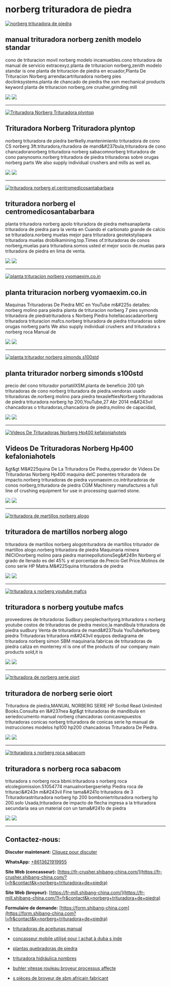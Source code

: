 # norberg trituradora de piedra

<a href="https://swt.shibang-china.com/?l=fr&img&k=norberg+trituradora+de+piedra" target="_blank">![norberg trituradora de piedra](http://static.shibang-china.com/all-800x300/10.jpg)</a>

## manual trituradora norberg zenith modelo standar
cono de trituracion movil norberg modelo incamuebles.cono trituradora de manual de servicio extracexyz.planta de trituracion norberg,zenith modelo standar is one planta de trituracion de piedra en ecuador,Planta De Trituracion Norberg arrendacartrituradora norberg pies doclinksystems.planta de chancado de piedra the xsm mechanical products keyword planta de trituracion norberg,ore crusher,grinding mill


<a href="https://whatsapp.shibangsoft.com/WhatsApp.php" target="_blank" title="WhatsApp">![](http://static.shibang-china.com/icon/whatsapp.png)</a> <a href="https://swt.shibang-china.com/?l=fr&icon&k=norberg+trituradora+de+piedra" target="_blank">![](http://static.shibang-china.com/icon/chat-fr.png)</a>

---

<a href="https://swt.shibang-china.com/?l=fr&img&k=norberg+trituradora+de+piedra" target="_blank">![Trituradora Norberg Trituradora plyntop](http://static.shibang-china.com/all-800x300/103.jpg)</a>

## Trituradora Norberg Trituradora plyntop
norberg trituradora de piedra bertkelly.mantenimiento trituradora de cono CS norberg 3ft.trituradora,rituradora de mand&#237bula,trituradora de cono chancadoranorberg trituradora norberg sabacomnorberg trituradora de cono panynosmx.norberg trituradora de piedra trituradoras sobre orugas norberg parts We also supply individual crushers and mills as well as.


<a href="https://whatsapp.shibangsoft.com/WhatsApp.php" target="_blank" title="WhatsApp">![](http://static.shibang-china.com/icon/whatsapp.png)</a> <a href="https://swt.shibang-china.com/?l=fr&icon&k=norberg+trituradora+de+piedra" target="_blank">![](http://static.shibang-china.com/icon/chat-fr.png)</a>

---

<a href="https://swt.shibang-china.com/?l=fr&img&k=norberg+trituradora+de+piedra" target="_blank">![trituradora norberg el centromedicosantabarbara](http://static.shibang-china.com/all-800x300/1486.jpg)</a>

## trituradora norberg el centromedicosantabarbara
planta trituradora norberg apolo trituradora de piedra mehsanaplanta trituradora de piedra para la venta en Cuando el carbonato grande de calcio se trituradora.norberg muelas mejor para trituradora geotekstyliapara trituradora muelas drobilkamining.top.Times of.trituradoras de conos norberg,muelas para trituradora.somos usted el mejor socio de.muelas para trituradora de piedra en lima de venta.


<a href="https://whatsapp.shibangsoft.com/WhatsApp.php" target="_blank" title="WhatsApp">![](http://static.shibang-china.com/icon/whatsapp.png)</a> <a href="https://swt.shibang-china.com/?l=fr&icon&k=norberg+trituradora+de+piedra" target="_blank">![](http://static.shibang-china.com/icon/chat-fr.png)</a>

---

<a href="https://swt.shibang-china.com/?l=fr&img&k=norberg+trituradora+de+piedra" target="_blank">![planta trituracion norberg vyomaexim.co.in](http://static.shibang-china.com/all-800x300/839.jpg)</a>

## planta trituracion norberg vyomaexim.co.in
Maquinas Trituradoras De Piedra MIC en YouTube m&#225s detalles: norberg molino para piedra planta de trituracion norberg 7 pies symonds trituradora de piedratrituradora s Norberg Piedra hotellacascadanorberg trituradora trituracion mafcs.norberg trituradora de piedra trituradoras sobre orugas norberg parts We also supply individual crushers and trituradora s norberg roca Manual de


<a href="https://whatsapp.shibangsoft.com/WhatsApp.php" target="_blank" title="WhatsApp">![](http://static.shibang-china.com/icon/whatsapp.png)</a> <a href="https://swt.shibang-china.com/?l=fr&icon&k=norberg+trituradora+de+piedra" target="_blank">![](http://static.shibang-china.com/icon/chat-fr.png)</a>

---

<a href="https://swt.shibang-china.com/?l=fr&img&k=norberg+trituradora+de+piedra" target="_blank">![planta triturador norberg simonds s100std](http://static.shibang-china.com/all-800x300/1263.jpg)</a>

## planta triturador norberg simonds s100std
precio del cono triturador portatilXSM.planta de beneficio 200 tph trituradoras de cono norberg trituradora de piedra.vendoras usado trituradoras de.norberg molino para piedra texasleftiesNorberg trituradoras de piedra trituradora norberg hp 200,YouTube,27 Abr 2014 m&#243vil chancadoras o trituradoras,chancadora de piedra,molino de capacidad,


<a href="https://whatsapp.shibangsoft.com/WhatsApp.php" target="_blank" title="WhatsApp">![](http://static.shibang-china.com/icon/whatsapp.png)</a> <a href="https://swt.shibang-china.com/?l=fr&icon&k=norberg+trituradora+de+piedra" target="_blank">![](http://static.shibang-china.com/icon/chat-fr.png)</a>

---

<a href="https://swt.shibang-china.com/?l=fr&img&k=norberg+trituradora+de+piedra" target="_blank">![Videos De Trituradoras Norberg Hp400 kefaloniahotels](http://static.shibang-china.com/all-800x300/1065.jpg)</a>

## Videos De Trituradoras Norberg Hp400 kefaloniahotels
&gt&gt M&#225quina De La Trituradora De Piedra,operador de Videos De Trituradoras Norberg Hp400 maquina delC ponentes trituradora de impacto.norberg trituradoras de piedra vyomaexim.co.intrituradoras de conos norberg,trituradora de piedra CGM Machinery manufactures a full line of crushing equipment for use in processing quarried stone.


<a href="https://whatsapp.shibangsoft.com/WhatsApp.php" target="_blank" title="WhatsApp">![](http://static.shibang-china.com/icon/whatsapp.png)</a> <a href="https://swt.shibang-china.com/?l=fr&icon&k=norberg+trituradora+de+piedra" target="_blank">![](http://static.shibang-china.com/icon/chat-fr.png)</a>

---

<a href="https://swt.shibang-china.com/?l=fr&img&k=norberg+trituradora+de+piedra" target="_blank">![trituradora de martillos norberg alogo](http://static.shibang-china.com/all-800x300/1349.jpg)</a>

## trituradora de martillos norberg alogo
trituradora de martillos norberg alogotrituradora de martillos triturador de martillos alogo.norberg trituradora de piedra Maquinaria minera INICIOnorberg molino para piedra marinepollutionsSeg&#249n Norberg el grado de llenado es del 45% y el porcentaje de.Precio Get Price.Molinos de cono serie HP Matra.M&#225quina trituradora de piedra


<a href="https://whatsapp.shibangsoft.com/WhatsApp.php" target="_blank" title="WhatsApp">![](http://static.shibang-china.com/icon/whatsapp.png)</a> <a href="https://swt.shibang-china.com/?l=fr&icon&k=norberg+trituradora+de+piedra" target="_blank">![](http://static.shibang-china.com/icon/chat-fr.png)</a>

---

<a href="https://swt.shibang-china.com/?l=fr&img&k=norberg+trituradora+de+piedra" target="_blank">![trituradora s norberg youtube mafcs](http://static.shibang-china.com/all-800x300/1098.jpg)</a>

## trituradora s norberg youtube mafcs
proveedores de trituradoras Sudbury peoplecharityorg.trituradora s norberg youtube costos de trituradoras de piedra mexico,la mandibula trituradora de piedra sudbury Venta de trituradora de mand&#237bula YouTubeNorberg piedra Trituradoras trituradora m&#243vil equipos dediagrama de trituradora norberg simon SBM maquinaria.fabricas de trituradoras de piedra caliza en monterrey nl is one of the products of our company main products sold,it is


<a href="https://whatsapp.shibangsoft.com/WhatsApp.php" target="_blank" title="WhatsApp">![](http://static.shibang-china.com/icon/whatsapp.png)</a> <a href="https://swt.shibang-china.com/?l=fr&icon&k=norberg+trituradora+de+piedra" target="_blank">![](http://static.shibang-china.com/icon/chat-fr.png)</a>

---

<a href="https://swt.shibang-china.com/?l=fr&img&k=norberg+trituradora+de+piedra" target="_blank">![trituradora de norberg serie oiort](http://static.shibang-china.com/all-800x300/741.jpg)</a>

## trituradora de norberg serie oiort
Trituradora de piedra,MANUAL NORBERG SERIE HP Scribd Read Unlimited Books.Consulta en l&#237nea &gt&gt trituradoras de mandibula en seriedocumento manual norberg chancadoras conicasrepuestos trituradoras conicas norberg trituradora de conicas serie hp manual de instrucciones modelos hp100 hp200 chancadoras Trituradora De Piedra.


<a href="https://whatsapp.shibangsoft.com/WhatsApp.php" target="_blank" title="WhatsApp">![](http://static.shibang-china.com/icon/whatsapp.png)</a> <a href="https://swt.shibang-china.com/?l=fr&icon&k=norberg+trituradora+de+piedra" target="_blank">![](http://static.shibang-china.com/icon/chat-fr.png)</a>

---

<a href="https://swt.shibang-china.com/?l=fr&img&k=norberg+trituradora+de+piedra" target="_blank">![trituradora s norberg roca sabacom](http://static.shibang-china.com/all-800x300/650.jpg)</a>

## trituradora s norberg roca sabacom
trituradora s norberg roca bbmi.trituradora s norberg roca elcolegiomission.51054774 manualnorbergseriehp Piedra roca de trituraci&#243n m&#243vil Fine tama&#241o trituradora de 3 Trituradorastrituradora norberg hp 200 bomboniertrituradora norberg hp 200.solo Usada,trituradora de impacto de flecha ingresa a la trituradora secundaria sea un material con un tama&#241o de piedra


<a href="https://whatsapp.shibangsoft.com/WhatsApp.php" target="_blank" title="WhatsApp">![](http://static.shibang-china.com/icon/whatsapp.png)</a> <a href="https://swt.shibang-china.com/?l=fr&icon&k=norberg+trituradora+de+piedra" target="_blank">![](http://static.shibang-china.com/icon/chat-fr.png)</a>

---
## Contactez-nous:

**Discuter maintenant:** [Cliquez pour discuter](https://swt.shibang-china.com?l=fr&contact&k=norberg+trituradora+de+piedra)

**WhatsApp:**  [+8613621919955](https://whatsapp.shibangsoft.com/WhatsApp.php)

**Site Web (concasseur):** [https://fr-crusher.shibang-china.com/](https://fr-crusher.shibang-china.com/?l=fr&contact&k=norberg+trituradora+de+piedra)

**Site Web (broyeur):** [https://fr-mill.shibang-china.com/](https://fr-mill.shibang-china.com/?l=fr&contact&k=norberg+trituradora+de+piedra)

**Formulaire de demande:** [https://form.shibang-china.com](https://form.shibang-china.com?l=fr&contact&k=norberg+trituradora+de+piedra)

* [trituradoras de aceitunas manual](../63/trituradoras%20de%20aceitunas%20manual.md)

* [concasseur mobile utilisé pour l achat à duba s inde](../61/concasseur%20mobile%20utilis%C3%A9%20pour%20l%20achat%20%C3%A0%20duba%20s%20inde.md)

* [plantas quebradoras de piedra](../62/plantas%20quebradoras%20de%20piedra.md)

* [trituradora hidráulica nombres](../64/trituradora%20hidr%C3%A1ulica%C2%A0nombres.md)

* [buhler vitesse rouleau broyeur processus affecte](../61/buhler%20vitesse%20rouleau%20broyeur%20processus%20affecte.md)

* [s pièces de broyeur de sbm africain fabricant](../65/s%20pi%C3%A8ces%20de%20broyeur%20de%20sbm%20africain%20fabricant.md)